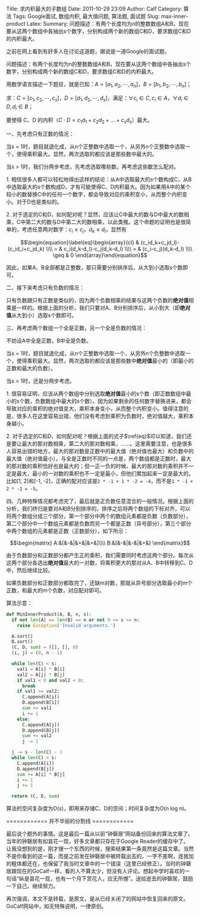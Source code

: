 Title: 求内积最大的子数组
Date: 2011-10-29 23:09
Author: Calf
Category: 算法
Tags: Google面试, 数组内积, 最大值问题, 算法题, 面试题
Slug: max-inner-product
Latex:
Summary: 问题描述：有两个长度均为n的整数数组A和B，现在要从这两个数组中各抽出s个数字，分别构成两个新的数组C和D，要求数组C和D的内积最大。

之前在网上看到有好多人在讨论这道题，据说是一道Google的面试题。

问题描述：有两个长度均为n的整数数组A和B，现在要从这两个数组中各抽出s个数字，分别构成两个新的数组C和D，要求数组C和D的内积最大。

<!--more-->

用数学语言描述一下题目，就是已知：$A=\left[a_1,a_2,\cdots,a_n\right]$，$B=\left[b_1,b_2,\cdots,b_n\right]$；

求：$C=\left[c_1,c_2,\cdots,c_s\right]$，$D=\left[d_1,d_2,\cdots,d_s\right]$，满足：$\forall c_i\in C,c_i\in A$，$\forall d_i\in D,d_i\in B$；

要使得 C、D 的内积（$C\cdot D=c_1d_1+c_2d_2+\dots+c_sd_s$）最大。

一、先考虑只有正数的情况：

当s = 1时，题目就退化成，从n个正整数中选取一个，从另外n个正整数中选取一个，使得乘积最大。显然，两次选取的都应该是那些数中最大的。

当s > 1时，我们分两步考虑，先考虑选取哪些数，再考虑这些数怎么配对。

​1. 相信很多人都可以轻松地得出这样的结论：从A中选取最大的s个数构成C，从B中选取最大的s个数构成D，才有可能使得C、D内积最大。因为如果用A中的某个较小的数替换C中的任何一个数字，都会导致对应的乘积变小，从而整个内积变小。对于D也是类似的。

​2. 对于选定的C和D，如何配对呢？显然，应该让C中最大的数与D中最大的数相乘，C中第二大的数与D中第二大的数相乘，以此类推。这个命题的证明也是很简单的，考虑任意两对数字：$c_i\leq c_j$，$d_k\leq d_l$，显然有

$$\begin{equation}\label{eq}\begin{array}{cl}
& (c_id_k+c_jd_l)-(c_id_i+c_jd_k) \\\\
= & c_i(d_k-d_l)-c_j(d_k-d_l) \\\\
= & (c_i-c_j)(d_k-d_l) \\\\
\geq & 0
\end{array}\end{equation}$$

因此，如果A、B全部都是正整数，那只需要分别排序后，从大到小选取s个数即可。

二、接下来考虑只有负数的情况：

只有负数跟只有正数是类似的，因为两个负数相乘的结果与这两个负数的**绝对值**相乘是一样的。根据上面的分析，我们只要对A、B分别排序后，从小到大（即**绝对值**从大到小）选取s个数即可。

三、再考虑两个数组一个全是正数，另一个全是负数的情况：

不妨设A中全是正数，B中全是负数。

当s = 1时，题目就退化成，从n个正整数中选取一个，从另外n个负整数中选取一个，使得乘积最大。显然，两次选取的都应该是那些数中**绝对值**最小的（即最小的正数和最大的负数）。

当s > 1时，还是分两步考虑。

​1. 很容易证明，应该从两个数组中分别选取**绝对值**最小的s个数（即正数数组中最小的s个数，负数数组中最大的s个数）。因为如果剩余的任何数字替换进来，都会导致对应的乘积的绝对值变大，乘积本身变小，从而整个内积变小。值得注意的是，很多人在这里容易出错，他们没有考虑到乘积为负数时，绝对值越大，乘积本身越小。

​2. 对于选定的C和D，如何配对呢？根据上面的式子$\ref{eq}$可以知道，我们还是要让最大的那对数相乘，第二大的那对数相乘，……。这里需要注意，也是很多人容易出错的地方，最大的那对数是正数中的最大值（绝对值也最大）和负数中的最大值（绝对值最小）。与全是正数时不同的一点是，两个数组都是正数时，最大的那对数的乘积恰好也是最大的；但一正一负的时候，最大的那对数的乘积并不一定是最大，最小的一对数的乘积也不一定是最小，但他们累加起来一定是最大的。比如[1, 2]和[-1, -2]，正确的配对应该是`2 * -1 + 1 * -2 = -4`，而不是`1 * -1 + 2 * -2 = -5`。

四、几种特殊情况都考虑完了，最后就是正负数任意混合的一般情况。根据上面的分析，我们终归是要对A和B分别排序的，排序之后将两个数组的下标对齐，可以将两个数组分成三个部分，第一个部分中两个的数组元素都是负数（负数部分），第二个部分中一个数组元素都是负数而另一个都是正数（异号部分），第三个部分中两个数组的元素都是正数（正数部分），如下所示：

$$\begin{matrix}
A:&[&-&|&+&|&+&]\\\\
B:&[&-&|&-&|&+&]
\end{matrix}$$

由于负数部分和正数部分都产生正的乘积，我们需要同时考虑这两个部分。每次从这两个部分各选出**绝对值**最大的一对数，将乘积更大的那对从A、B中转移到C、D中，然后继续比较。

如果负数部分和正数部分都取完了，还缺m对数，那就从异号部分选取最小的m个正数，和最大的m个负数，对应配对即可。

算法示意：

```python
def MinInnerProduct(A, B, n, s):
  if not len(A) == len(B) == n or not 0 <= s <= n:
    raise Exception('Invalid arguments.')

  A.sort()
  B.sort()
  (C, D, sum) = ([], [], 0)
  (i, j) = (0, n - 1)

  while len(C) < s:
    val1 = A[i] * B[i]
    val2 = A[j] * B[j]
    if val1 < 0 and val2 < 0:
      break
    if val1 >= val2:
      C.append(A[i])
      D.append(B[i])
      sum += val1
      i += 1
    else:
      C.append(A[j])
      D.append(B[j])
      sum += val2
      j -= 1

  j -= s - len(C) - 1
  while len(C) < s:
    C.append(A[i])
    D.append(B[j])
    sum += A[i] * B[j]
    i += 1
    j += 1

  return (C, D, sum)
```

算法的空间复杂度为O(s)，即用来存储C、D的空间；时间复杂度为O(n log n)。

============ 并不华丽的分割线 ============

最后说个题外的事情。这是最后一篇从以前“钟磬居”网站备份回来的算法文章了。当年的钟磬居有如昙花一现，好多文章都只存在于Google Reader的缓存中了。让我没想到的是，刚才搜一个东西的时候，搜索结果第一条竟然是这篇文章。当然不是你看到的这一篇，而是之前发在钟磬居中被转载出去的。一字不差啊，连我加的粗体都还在，也保留了我当时文章中的一个错误（这里已经修正）。当时的钟磬居跟现在的GoCalf一样，看的人不算太少，但没有人评论。想起中学时喜欢的一句话“纵是昙花一现，也有一个月下赏花人，应无所憾”。送给逝去的钟磬居，鼓励一下自己。继续努力。

再次强调，本文不是转载，是原文，是从已经关闭了的网站中恢复回来的原文。GoCalf网站中，如无特殊说明，一律原创。
